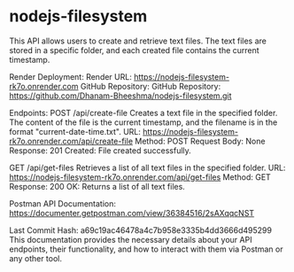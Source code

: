 ﻿# nodejs-filesystem

 This API allows users to create and retrieve text files. The text files are stored in a specific folder, and each created file contains the current timestamp.

Render Deployment:
Render URL: https://nodejs-filesystem-rk7o.onrender.com
GitHub Repository:
GitHub Repository: https://github.com/Dhanam-Bheeshma/nodejs-filesystem.git

Endpoints:
POST /api/create-file
Creates a text file in the specified folder. The content of the file is the current timestamp, and the filename is in the format "current-date-time.txt".
URL: https://nodejs-filesystem-rk7o.onrender.com/api/create-file
Method: POST
Request Body: None
Response:
201 Created: File created successfully.

GET /api/get-files
Retrieves a list of all text files in the specified folder.
URL: https://nodejs-filesystem-rk7o.onrender.com/api/get-files
Method: GET
Response:
200 OK: Returns a list of all text files.


Postman API Documentation: https://documenter.getpostman.com/view/36384516/2sAXqqcNST

Last Commit Hash: a69c19ac46478a4c7b958e3335b4dd3666d495299
This documentation provides the necessary details about your API endpoints, their functionality, and how to interact with them via Postman or any other tool.

